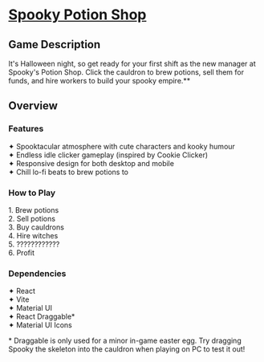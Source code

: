 # [Spooky Potion Shop](http://danielledonnelly.github.io/spooky-potion-shop/)

## Game Description
It's Halloween night, so get ready for your first shift as the new manager at Spooky's Potion Shop. Click the cauldron to brew potions, sell them for funds, and hire workers to build your spooky empire.**

## Overview

### Features
✦ Spooktacular atmosphere with cute characters and kooky humour
<br>✦ Endless idle clicker gameplay (inspired by Cookie Clicker)
<br>✦ Responsive design for both desktop and mobile
<br>✦ Chill lo-fi beats to brew potions to

### How to Play
<p>1. Brew potions
<br>2. Sell potions
<br>3. Buy cauldrons
<br>4. Hire witches
<br>5. ????????????
<br>6. Profit

### Dependencies
✦ React
<br>✦ Vite
<br>✦ Material UI
<br>✦ React Draggable*
<br>✦ Material UI Icons

\* Draggable is only used for a minor in-game easter egg. Try dragging Spooky the skeleton into the cauldron when playing on PC to test it out!
